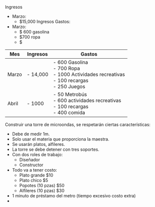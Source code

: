 Ingresos
- Marzo:
	- \$15,000 Ingresos
Gastos:
- Marzo:
	- \$ 600 gasolina
	- \$700 ropa
	- \$


| Mes   | Ingresos | Gastos                                                                                               |
| ----- | -------- | ---------------------------------------------------------------------------------------------------- |
| Marzo | - 14,000 | - 600 Gasolina<br>- 700 Ropa<br>- 1000 Actividades recreativas<br>- 100 recargas<br>- 250 Juegos<br> |
| Abril | - 1000   | - 50 Metrobús<br>- 600 actividades recreativas<br>- 100 recargas<br>- 400 comida                     |





Construir una torre de microondas, se respetarán ciertas características:
- Debe de medir 1m.
- Solo usar el materia que proporciona la maestra.
- Se usarán platos, alfileres.
- La torre se debe detener con tres soportes.
- Con dos roles de trabajo:
	- Diseñador
	- Constructor
- Todo va a tener costo:
	- Plato grande \$10 
	- Plato chico \$5
	- Popotes (10 pzas) \$50
	- Alfileres (10 pzas) \$30
- 1 minuto de préstamo del metro (tiempo excesivo costo extra)
- 































